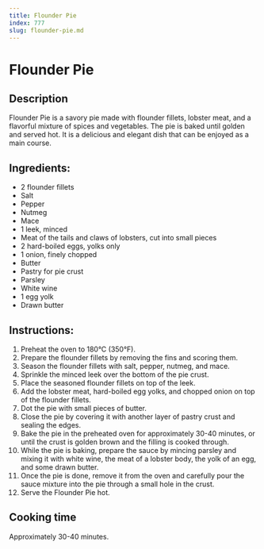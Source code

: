 ```yaml
---
title: Flounder Pie
index: 777
slug: flounder-pie.md
---
```


# Flounder Pie

## Description
Flounder Pie is a savory pie made with flounder fillets, lobster meat, and a flavorful mixture of spices and vegetables. The pie is baked until golden and served hot. It is a delicious and elegant dish that can be enjoyed as a main course.

## Ingredients:
- 2 flounder fillets
- Salt
- Pepper
- Nutmeg
- Mace
- 1 leek, minced
- Meat of the tails and claws of lobsters, cut into small pieces
- 2 hard-boiled eggs, yolks only
- 1 onion, finely chopped
- Butter
- Pastry for pie crust
- Parsley
- White wine
- 1 egg yolk
- Drawn butter

## Instructions:
1. Preheat the oven to 180°C (350°F).
2. Prepare the flounder fillets by removing the fins and scoring them.
3. Season the flounder fillets with salt, pepper, nutmeg, and mace.
4. Sprinkle the minced leek over the bottom of the pie crust.
5. Place the seasoned flounder fillets on top of the leek.
6. Add the lobster meat, hard-boiled egg yolks, and chopped onion on top of the flounder fillets.
7. Dot the pie with small pieces of butter.
8. Close the pie by covering it with another layer of pastry crust and sealing the edges.
9. Bake the pie in the preheated oven for approximately 30-40 minutes, or until the crust is golden brown and the filling is cooked through.
10. While the pie is baking, prepare the sauce by mincing parsley and mixing it with white wine, the meat of a lobster body, the yolk of an egg, and some drawn butter.
11. Once the pie is done, remove it from the oven and carefully pour the sauce mixture into the pie through a small hole in the crust.
12. Serve the Flounder Pie hot.

## Cooking time
Approximately 30-40 minutes.